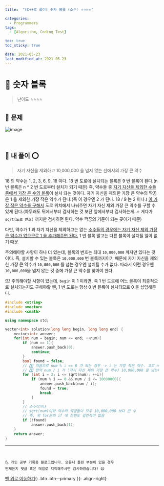 ```yaml
---
title:  "[C++로 풀이] 숫자 블록 (소수) ⭐⭐⭐⭐" 

categories:
  - Programmers
tags:
  - [Algorithm, Coding Test]

toc: true
toc_sticky: true

date: 2021-05-23
last_modified_at: 2021-05-23
---
```


# 📌 숫자 블록

> 난이도 ⭐⭐⭐⭐

## 🚀 문제

![image](https://user-images.githubusercontent.com/42318591/119258099-3c729c80-bc03-11eb-819d-ea0af0937307.png)
  
<br>

## 🚀 내 풀이 ⭕

> 자기 자신을 제외하고 10,000,000 을 넘지 않는 선에서의 가장 큰 약수

18 의 약수는 1, 2, 3, 6, 9, 18 이다. 18 번 도로에 설치되는 블록은 9 번 블록이 된다.(n 번 블록은 n * 2 번 도로부터 설치가 되기 때문) 즉, 약수들 중 <u>자기 자신을 제외한 수들 중에서 가장 큰 수의 블록</u>이 설치 되는 것이다. 자기 자신을 제외한 가장 큰 약수의 짝꿍은 1 을 제외한 가장 작은 약수가 된다.(즉 이 경우엔 2 가 된다. 18 / 9 는 2 이다.) <u>이 가장 작은 약수를 구해서</u> 도로 위치에서 나눠주면 자기 자신 제외 가장 큰 약수를 구할 수 있게 된다.(아무래도 뒤에서부터 검사하는 것 보단 앞에서부터 검사하는게..⭐ 게다가 `sqrt(도로 번호)` 까지만 검사하면 된다. 약수 짝꿍의 기준이 되는 곳이기 때문)

다만, 약수가 1 과 자기 자신을 제외하고는 없는 <u>소수들의 경우에는 자기 자신 제외 가장 큰 약수가 없으므로 1 을 추가해주면 된다.</u> 1 번 블록 말고는 다른 블록이 설치될 일이 없기 때문.

주의해야할 사항이 하나 더 있는데, 블록의 번호는 최대 `10,000,000` 까지만 있다는 것이다. 즉, 설치할 수 있는 블록은 `10,000,000` 번 블록까지이기 때문에 자기 자신을 제외한 가장 큰 약수가 `10,000,000` 를 넘는 경우엔 설치될 수가 없다. 따라서 이런 경우엔 `10,000,000`을 넘지 않는 것 중에 가장 큰 약수를 찾아야 한다. 

또! 주의해야할 사항이 있는데, `begin` 이 1 이라면, 즉 1 번 도로에 어느 블록이 최종적으로 설치되는지도 구해야할 땐, 1 번 도로는 항상 0 번 블록이 설치되므로 0 을 삽입해준다. 

```cpp
#include <string>
#include <vector>
#include <cmath>

using namespace std;

vector<int> solution(long long begin, long long end) {
    vector<int> answer;
    for(int num = begin; num <= end; ++num){
        if (num == 1){
            answer.push_back(0);
            continue;
        }
        bool found = false;
        // 1️⃣ 처음으로 num % i == 0 가 되는 경우 -> i 는 가장 작은 약수. 고로 num / i 는 자기 자신을 제외한 가장 큰 약수가 된다. (i 의 짝꿍 약수)
        // 2️⃣ 만약 num / i 가 (자기 자신 제외 가장 큰 약수) 10,000,000 을 넘는다면 자연스럽게 다음 반복을 통해 더 커진, 증가된 i 부터 검사해나가면 된다. i 가 증가하면 num / i 는 감소한다. 이렇게 10,000,000 을 넘지 않는 선에서의! 가장 큰 약수를 구하면 된다.(num/i 가 10,000,000 을 넘지 않으면서 동시에 약수가 최는 최초의 수)
        for (int i = 2; i <= sqrt(num); ++i){
            if (num % i == 0 && num / i <= 10000000){
                answer.push_back(num / i);
                found = true;
                break;
            }
        }
        // 소수이거나 
        // sqrt(num)이하 약수의 짝꿍들이 모두 10,000,000 보다 큰 수 
        // 즉, 위 for문의 if 에 한번도 걸린적이 없음
        if (!found) 
            answer.push_back(1);
    }
    return answer;
}
```

***
<br>

    🌜 개인 공부 기록용 블로그입니다. 오류나 틀린 부분이 있을 경우 
    언제든지 댓글 혹은 메일로 지적해주시면 감사하겠습니다! 😄

[맨 위로 이동하기](#){: .btn .btn--primary }{: .align-right}